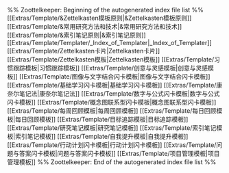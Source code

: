 %% Zoottelkeeper: Beginning of the autogenerated index file list  %%
 [[Extras/Template/&Zettelkasten模板原则|&Zettelkasten模板原则]]
 [[Extras/Template/&常用研究方法和技术|&常用研究方法和技术]]
 [[Extras/Template/&索引笔记原则|&索引笔记原则]]
 [[Extras/Template/Templater/_Index_of_Templater|_Index_of_Templater]]
 [[Extras/Template/Zettelkasten卡片|Zettelkasten卡片]]
 [[Extras/Template/Zettelkasten模板|Zettelkasten模板]]
 [[Extras/Template/习惯跟踪模板|习惯跟踪模板]]
 [[Extras/Template/创意与灵感模板|创意与灵感模板]]
 [[Extras/Template/图像与文字结合闪卡模板|图像与文字结合闪卡模板]]
 [[Extras/Template/基础学习闪卡模板|基础学习闪卡模板]]
 [[Extras/Template/康奈尔笔记法|康奈尔笔记法]]
 [[Extras/Template/数字与公式闪卡模板|数字与公式闪卡模板]]
 [[Extras/Template/概念图联系型闪卡模板|概念图联系型闪卡模板]]
 [[Extras/Template/每周回顾模板|每周回顾模板]]
 [[Extras/Template/每日回顾模板|每日回顾模板]]
 [[Extras/Template/目标追踪模板|目标追踪模板]]
 [[Extras/Template/研究笔记模板|研究笔记模板]]
 [[Extras/Template/索引笔记模板|索引笔记模板]]
 [[Extras/Template/自我提升模板|自我提升模板]]
 [[Extras/Template/行动计划闪卡模板|行动计划闪卡模板]]
 [[Extras/Template/问题与答案闪卡模板|问题与答案闪卡模板]]
 [[Extras/Template/项目管理模板|项目管理模板]]
%% Zoottelkeeper: End of the autogenerated index file list  %%
